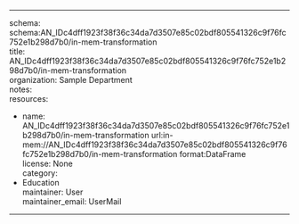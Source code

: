 


---  
schema: schema:AN_IDc4dff1923f38f36c34da7d3507e85c02bdf805541326c9f76fc752e1b298d7b0/in-mem-transformation  
title: AN_IDc4dff1923f38f36c34da7d3507e85c02bdf805541326c9f76fc752e1b298d7b0/in-mem-transformation  
organization: Sample Department  
notes:   
resources:  
- name: AN_IDc4dff1923f38f36c34da7d3507e85c02bdf805541326c9f76fc752e1b298d7b0/in-mem-transformation 
 url:in-mem://AN_IDc4dff1923f38f36c34da7d3507e85c02bdf805541326c9f76fc752e1b298d7b0/in-mem-transformation 
 format:DataFrame  
license: None  
category:
 - Education  
maintainer: User  
maintainer_email: UserMail  
---